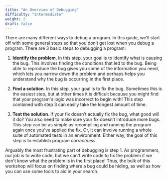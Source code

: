 ```yaml
---
title: "An Overview of Debugging"
difficulty: "Intermediate"
weight: 2
draft: false
---
```


There are many different ways to debug a program. In this guide, we’ll start off with some general steps so that you don’t get lost when you debug a program. There are 3 basic steps to debugging a program:

1. **Identify the problem**. In this step, your goal is to identify what is causing the bug. This involves finding the conditions that led to the bug. Being able to reproduce the bug gives you some of the information you need, which lets you narrow down the problem and perhaps helps you understand why the bug is occurring in the first place.

2. **Find a solution**. In this step, your goal is to fix the bug. Sometimes this is the easiest step, but at other times it is difficult because you might find that your program's logic was incorrect to begin with! This step combined with step 3 can easily take the longest amount of time.

3. **Test the solution**. If your fix doesn’t actually fix the bug, what good will it do? You also need to make sure your fix doesn’t introduce more bugs. This step can be as simple as recompiling and running the program again once you've applied the fix. Or, it can involve running a whole suite of automated tests in an environment. Either way, the goal of this step is to establish program *correctness*.

Arguably the most frustrating part of debugging is step 1. As programmers, our job is to write code, but we can't write code to fix the problem if we don't know what the problem is in the first place! Thus, the bulk of this workshop will focus on finding where a bug could be hiding, as well as how you can use some tools to aid in your search.